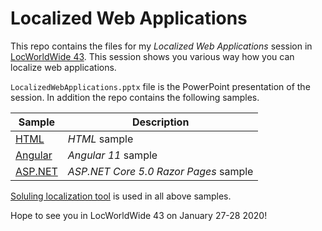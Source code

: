 # Localized Web Applications

This repo contains the files for my *Localized Web Applications* session in [LocWorldWide 43](https://locworld.com/locworldwide43-conference-program/). This session shows you various way how you can localize web applications.

`LocalizedWebApplications.pptx` file is the PowerPoint presentation of the session. In addition the repo contains the following samples.

| Sample                                                       | Description                           |
| ------------------------------------------------------------ | ------------------------------------- |
| [HTML](https://github.com/jaska45/LocWorldWide43/tree/main/HTML) | *HTML* sample                         |
| [Angular](https://github.com/jaska45/LocWorldWide43/tree/main/Angular) | *Angular 11* sample                   |
| [ASP.NET](https://github.com/jaska45/LocWorldWide43/tree/main/ASP.NET) | *ASP.NET Core 5.0 Razor Pages* sample |

[Soluling localization tool](https://www.soluling.com/) is used in all above samples.

Hope to see you in LocWorldWide 43 on January 27-28 2020!

